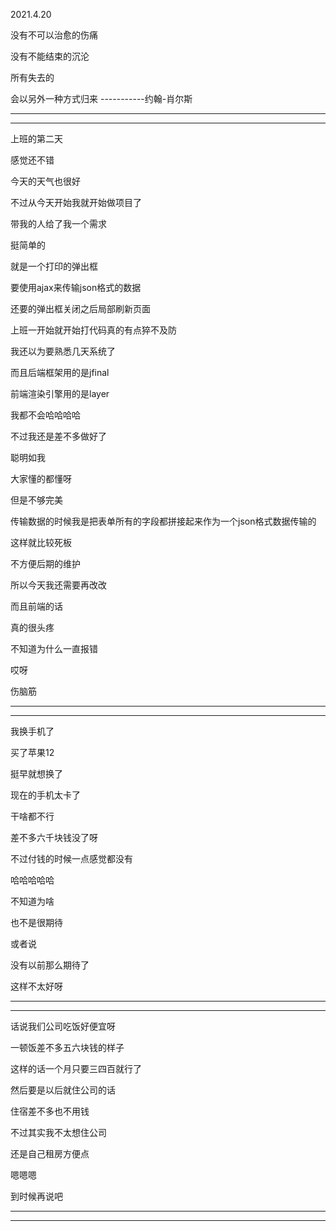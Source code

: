 2021.4.20

没有不可以治愈的伤痛

没有不能结束的沉沦

所有失去的

会以另外一种方式归来 -----------约翰-肖尔斯

--------

---------



上班的第二天

感觉还不错

今天的天气也很好

不过从今天开始我就开始做项目了

带我的人给了我一个需求

挺简单的

就是一个打印的弹出框

要使用ajax来传输json格式的数据

还要的弹出框关闭之后局部刷新页面

上班一开始就开始打代码真的有点猝不及防

我还以为要熟悉几天系统了

而且后端框架用的是jfinal

前端渲染引擎用的是layer

我都不会哈哈哈哈

不过我还是差不多做好了

聪明如我

大家懂的都懂呀

但是不够完美

传输数据的时候我是把表单所有的字段都拼接起来作为一个json格式数据传输的

这样就比较死板

不方便后期的维护

所以今天我还需要再改改

而且前端的话

真的很头疼

不知道为什么一直报错

哎呀

伤脑筋

----------

-----------

我换手机了

买了苹果12

挺早就想换了

现在的手机太卡了

干啥都不行

差不多六千块钱没了呀

不过付钱的时候一点感觉都没有

哈哈哈哈哈

不知道为啥

也不是很期待

或者说

没有以前那么期待了

这样不太好呀

--------

--------

话说我们公司吃饭好便宜呀

一顿饭差不多五六块钱的样子

这样的话一个月只要三四百就行了

然后要是以后就住公司的话

住宿差不多也不用钱

不过其实我不太想住公司

还是自己租房方便点

嗯嗯嗯

到时候再说吧

------

----------



